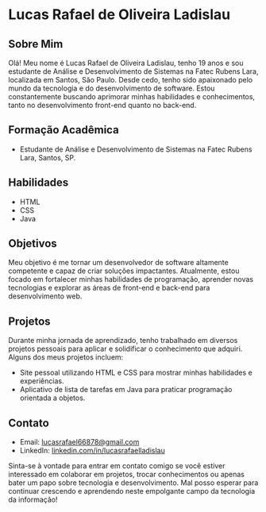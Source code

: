# Lucas Rafael de Oliveira Ladislau

## Sobre Mim
Olá! Meu nome é Lucas Rafael de Oliveira Ladislau, tenho 19 anos e sou estudante de Análise e Desenvolvimento de Sistemas na Fatec Rubens Lara, localizada em Santos, São Paulo. Desde cedo, tenho sido apaixonado pelo mundo da tecnologia e do desenvolvimento de software. Estou constantemente buscando aprimorar minhas habilidades e conhecimentos, tanto no desenvolvimento front-end quanto no back-end.

## Formação Acadêmica
- Estudante de Análise e Desenvolvimento de Sistemas na Fatec Rubens Lara, Santos, SP.

## Habilidades
- HTML
- CSS
- Java

## Objetivos
Meu objetivo é me tornar um desenvolvedor de software altamente competente e capaz de criar soluções impactantes. Atualmente, estou focado em fortalecer minhas habilidades de programação, aprender novas tecnologias e explorar as áreas de front-end e back-end para desenvolvimento web.

## Projetos
Durante minha jornada de aprendizado, tenho trabalhado em diversos projetos pessoais para aplicar e solidificar o conhecimento que adquiri. Alguns dos meus projetos incluem:
- Site pessoal utilizando HTML e CSS para mostrar minhas habilidades e experiências.
- Aplicativo de lista de tarefas em Java para praticar programação orientada a objetos.

## Contato
- Email: lucasrafael66878@gmail.com
- LinkedIn: [linkedin.com/in/lucasrafaelladislau](www.linkedin.com/in/lucas-ladislau-730750240)

Sinta-se à vontade para entrar em contato comigo se você estiver interessado em colaborar em projetos, trocar conhecimentos ou apenas bater um papo sobre tecnologia e desenvolvimento. Mal posso esperar para continuar crescendo e aprendendo neste empolgante campo da tecnologia da informação!
